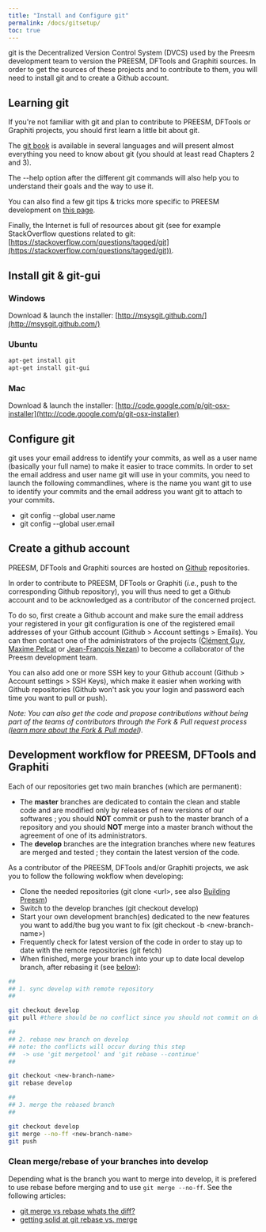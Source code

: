 ```yaml
---
title: "Install and Configure git"
permalink: /docs/gitsetup/
toc: true
---
```


git is the Decentralized Version Control System (DVCS) used by the Preesm development team to version the PREESM, DFTools and Graphiti sources. In order to get the sources of these projects and to contribute to them, you will need to install git and to create a Github account.

## Learning git

If you're not familiar with git and plan to contribute to PREESM, DFTools or Graphiti projects, you should first learn a little bit about git.

The [git book](http://git-scm.com/book/) is available in several languages and will present almost everything you need to know about git (you should at least read Chapters 2 and 3).

The --help option after the different git commands will also help you to understand their goals and the way to use it.

You can also find a few git tips & tricks more specific to PREESM development on [this page](/docs/gittips).

Finally, the Internet is full of resources about git (see for example StackOverflow questions related to git: [https://stackoverflow.com/questions/tagged/git](https://stackoverflow.com/questions/tagged/git)).

## Install git & git-gui


### Windows

Download & launch the installer: [http://msysgit.github.com/](http://msysgit.github.com/)

### Ubuntu

```bash
apt-get install git  
apt-get install git-gui
```

### Mac

Download & launch the installer: [http://code.google.com/p/git-osx-installer](http://code.google.com/p/git-osx-installer)

## Configure git

git uses your email address to identify your commits, as well as a user name (basically your full name) to make it easier to trace commits. In order to set the email address and user name git will use in your commits, you need to launch the following commandlines, where <name> is the name you want git to use to identify your commits and <mail> the email address you want git to attach to your commits.

*   git config --global user.name <name>
*   git config --global user.email <mail>

## Create a github account

PREESM, DFTools and Graphiti sources are hosted on [Github](https://github.com) repositories.

In order to contribute to PREESM, DFTools or Graphiti (_i.e._, push to the corresponding Github repository), you will thus need to get a Github account and to be acknowledged as a contributor of the concerned project.  
  
To do so, first create a Github account and make sure the email address your registered in your git configuration is one of the registered email addresses of your Github account (Github > Account settings > Emails). You can then contact one of the administrators of the projects ([Clément Guy](mailto:clement.guy@insa-rennes.fr), [Maxime Pelcat](mailto:mpelcat@insa-rennes.fr) or [Jean-François Nezan](mailto:jnezan@insa-rennes.fr)) to become a collaborator of the Preesm development team.

You can also add one or more SSH key to your Github account (Github > Account settings > SSH Keys), which make it easier when working with Github repositories (Github won't ask you your login and password each time you want to pull or push).

_Note: You can also get the code and propose contributions without being part of the teams of contributors through the Fork & Pull request process ([learn more about the Fork & Pull model](https://help.github.com/articles/using-pull-requests))._

## Development workflow for PREESM, DFTools and Graphiti

Each of our repositories get two main branches (which are permanent):

*   The **master** branches are dedicated to contain the clean and stable code and are modified only by releases of new versions of our softwares ; you should **NOT** commit or push to the master branch of a repository and you should **NOT** merge into a master branch without the agreement of one of its administrators.
*   The **develop** branches are the integration branches where new features are merged and tested ; they contain the latest version of the code.

As a contributor of the PREESM, DFTools and/or Graphiti projects, we ask you to follow the following wokflow when developing:

*   Clone the needed repositories (git clone \<url\>, see also [Building Preesm](/docs/buildpreesm))
*   Switch to the develop branches (git checkout develop)
*   Start your own development branch(es) dedicated to the new features you want to add/the bug you want to fix (git checkout -b \<new-branch-name\>)
*   Frequently check for latest version of the code in order to stay up to date with the remote repositories (git fetch)
*   When finished, merge your branch into your up to date local develop branch, after rebasing it (see [below](/docs/gitsetup/#clean-mergerebase-of-your-branches-into-develop)):

```bash
##
## 1. sync develop with remote repository
##

git checkout develop
git pull #there should be no conflict since you should not commit on develop

##
## 2. rebase new branch on develop
## note: the conflicts will occur during this step
##  -> use 'git mergetool' and 'git rebase --continue'
##

git checkout <new-branch-name>
git rebase develop

##
## 3. merge the rebased branch
##

git checkout develop
git merge --no-ff <new-branch-name>
git push
```

### Clean merge/rebase of your branches into develop

Depending what is the branch you want to merge into develop, it is prefered to use rebase before merging and to use ```git merge --no-ff```. See the following articles: 
*  [git merge vs rebase whats the diff?](https://hackernoon.com/git-merge-vs-rebase-whats-the-diff-76413c117333)
*  [getting solid at git rebase vs. merge](https://medium.com/@porteneuve/getting-solid-at-git-rebase-vs-merge-4fa1a48c53aa)
